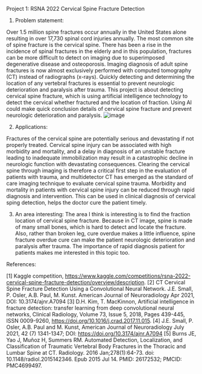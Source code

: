 Project 1: RSNA 2022 Cervical Spine Fracture Detection
1. Problem statement: 

Over 1.5 million spine fractures occur annually in the United States alone resulting in over 17,730 spinal cord injuries annually. The most common site of spine fracture is the cervical spine. There has been a rise in the incidence of spinal fractures in the elderly and in this population, fractures can be more difficult to detect on imaging due to superimposed degenerative disease and osteoporosis. Imaging diagnosis of adult spine fractures is now almost exclusively performed with computed tomography (CT) instead of radiographs (x-rays). Quickly detecting and determining the location of any vertebral fractures is essential to prevent neurologic deterioration and paralysis after trauma. This project is about detecting cervical spine fracture, which is using artificial intelligence technology to detect the cervical whether fractured and the location of fraction. Using AI could make quick conclusion details of cervical spine fracture and prevent neurologic deterioration and paralysis.
![image](https://user-images.githubusercontent.com/113222563/192161942-f0c69602-c0f0-44da-b976-8d1a7a5ec82f.png)


2. Applications: 

Fractures of the cervical spine are potentially serious and devastating if not properly treated. Cervical spine injury can be associated with high morbidity and mortality, and a delay in diagnosis of an unstable fracture leading to inadequate immobilization may result in a catastrophic decline in neurologic function with devastating consequences. Clearing the cervical spine through imaging is therefore a critical first step in the evaluation of patients with trauma, and multidetector CT has emerged as the standard of care imaging technique to evaluate cervical spine trauma. Morbidity and mortality in patients with cervical spine injury can be reduced through rapid diagnosis and intervention. This can be used in clinical diagnosis of cervical sping detection, helps the doctor cure the patient timely.

3. An area interesting:
The area I think is interesting is to find the fraction location of cervical spine fracture. Because in CT image, spine is made of many small bones, which is hard to detect and locate the fracture. Also, rather than broken leg, cure overdue makes a little influence, spine fracture overdue cure can make the patient neurologic deterioration and paralysis after trauma. The importance of rapid diagnosis patient for patients makes me interested in this topic too.

References:

[1] Kaggle competition, https://www.kaggle.com/competitions/rsna-2022-cervical-spine-fracture-detection/overview/description.
[2] CT Cervical Spine Fracture Detection Using a Convolutional Neural Network. J.E. Small, P. Osler, A.B. Paul, M. Kunst. American Journal of Neuroradiology Apr 2021, DOI: 10.3174/ajnr.A7094
[3] D.H. Kim, T. MacKinnon, Artificial intelligence in fracture detection: transfer learning from deep convolutional neural networks, Clinical Radiology, Volume 73, Issue 5, 2018, Pages 439-445, ISSN 0009-9260, https://doi.org/10.1016/j.crad.2017.11.015.
[4] J.E. Small, P. Osler, A.B. Paul and M. Kunst, American Journal of Neuroradiology July 2021, 42 (7) 1341-1347; DOI: https://doi.org/10.3174/ajnr.A7094
[5] Burns JE, Yao J, Muñoz H, Summers RM. Automated Detection, Localization, and Classification of Traumatic Vertebral Body Fractures in the Thoracic and Lumbar Spine at CT. Radiology. 2016 Jan;278(1):64-73. doi: 10.1148/radiol.2015142346. Epub 2015 Jul 14. PMID: 26172532; PMCID: PMC4699497.
